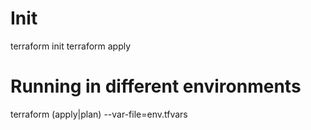 # Init
terraform init
terraform apply

# Running in different environments
terraform (apply|plan) --var-file=env.tfvars